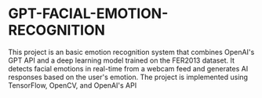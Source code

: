 # GPT-FACIAL-EMOTION-RECOGNITION
This project is an basic emotion recognition system that combines OpenAI's GPT API and a deep learning model trained on the FER2013 dataset. It detects facial emotions in real-time from a webcam feed and generates AI responses based on the user's emotion. The project is implemented using TensorFlow, OpenCV, and OpenAI's API
